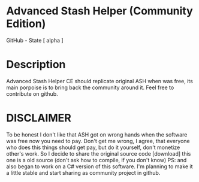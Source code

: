# Advanced Stash Helper (Community Edition)
GitHub - State [ alpha ]

# Description
Advanced Stash Helper CE should replicate original ASH when was free, its main porpoise is to bring back the community around it. Feel free to contribute on github.


# DISCLAIMER
To be honest I don't like that ASH got on wrong hands when the software was free now you need to pay. Don't get me wrong, I agree, that everyone who does this things should get pay, but do it yourself, don't monetize other's work. So I decide to share the original source code [download] this one is a old source (don't ask how to compile, if you don't know)
PS: and also began to work on a C# version of this software. I'm planning to make it a little stable and start sharing as community project in github.
 
